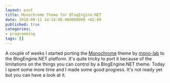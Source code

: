 ```yaml
---
layout: post
title: Monochrome Theme for BlogEngine.NET
date: 2010-09-12 14:14:00.000000000 +02:00
published: true
categories:
- programming
tags: []
---
```


A couple of weeks I started porting the <a href="http://wordpress.org/extend/themes/monochrome" target="_blank">Monochrome</a> theme by <a href="http://www.mono-lab.net/" target="_blank">mono-lab</a> to the BlogEngine.NET platform. It's quite tricky to port it because of the limitations on the things you can control by a BlogEngine.NET theme. Today I spent some more time and I made some good progress. It's not ready yet but you can have a look at it.
